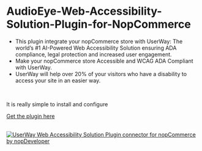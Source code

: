 # AudioEye-Web-Accessibility-Solution-Plugin-for-NopCommerce
<ul><li>This plugin integrate your nopCommerce store with UserWay: The world’s #1 AI-Powered Web Accessibility Solution ensuring ADA compliance, legal protection and increased user engagement.</li><li>Make your nopCommerce store Accessible and WCAG ADA Compliant with UserWay.</li><li>UserWay will help over 20% of your visitors who have a disability to access your site in an easier way.</li></ul>
<br />
<p>It is really simple to install and configure</p>
<a href="https://www.nopdeveloper.com/userway-accessibility-solution">Get the plugin here</a>
<br />
<br />
<p><a href="https://www.nopdeveloper.com/userway-accessibility-solution"><img src="https://www.nopdeveloper.com/images/thumbs/0000092_userway-digital-accessibility-solution-plugin-for-nopcommerce-450.jpeg" alt="UserWay Web Accessibility Solution Plugin connector for nopCommerce by nopDeveloper " title="Make you nopCommerce website WCAG and ADA Complian" /></a></p>

